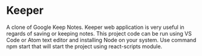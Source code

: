 # Keeper
A clone of Google Keep Notes. 
Keeper web application is very useful in regards of saving or keeping notes. 
This project code can be run using VS Code or Atom text editor and installing Node on your system.
Use command npm start that will start the project using react-scripts module.
